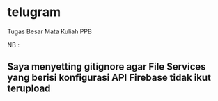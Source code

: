 # telugram

Tugas Besar Mata Kuliah PPB

NB : 
## Saya menyetting gitignore agar File Services yang berisi konfigurasi API Firebase tidak ikut terupload
